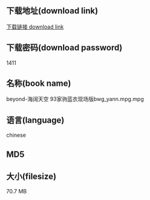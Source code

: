 ## 下载地址(download link)
[下载链接 download link](https://voluble-croquembouche-d321dc.netlify.app/?s=beyond-%E6%B5%B7%E9%98%94%E5%A4%A9%E7%A9%BA+93%E5%AE%B6%E9%A9%B9%E8%93%9D%E8%A1%A3%E7%8E%B0%E5%9C%BA%E7%89%88bwg_yann.mpg)

## 下载密码(download password)
1411

## 名称(book name)
beyond-海阔天空 93家驹蓝衣现场版bwg_yann.mpg.mpg

## 语言(language)
chinese

## MD5


## 大小(filesize)
70.7 MB
